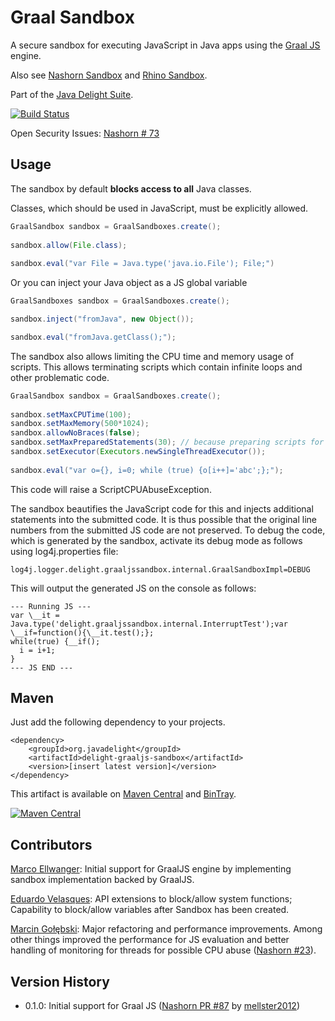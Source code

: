# Graal Sandbox

A secure sandbox for executing JavaScript in Java apps using the [Graal JS](https://github.com/graalvm/graaljs) engine.

Also see [Nashorn Sandbox](https://github.com/javadelight/delight-nashorn-sandbox) and [Rhino Sandbox](https://github.com/javadelight/delight-rhino-sandbox).

Part of the [Java Delight Suite](https://github.com/javadelight/delight-main#java-delight-suite).

[![Build Status](https://travis-ci.org/javadelight/delight-graaljs-sandbox.svg?branch=master)](https://travis-ci.org/javadelight/delight-graaljs-sandbox)

Open Security Issues: [Nashorn # 73](https://github.com/javadelight/delight-nashorn-sandbox/issues/73)

## Usage

The sandbox by default **blocks access to all** Java classes.

Classes, which should be used in JavaScript, must be explicitly allowed.

```java
GraalSandbox sandbox = GraalSandboxes.create();
     
sandbox.allow(File.class);
     
sandbox.eval("var File = Java.type('java.io.File'); File;")
```

Or you can inject your Java object as a JS global variable

```java
GraalSandboxes sandbox = GraalSandboxes.create();

sandbox.inject("fromJava", new Object());

sandbox.eval("fromJava.getClass();");
```

The sandbox also allows limiting the CPU time and memory usage of scripts. This allows terminating scripts which contain infinite loops and other problematic code.

```java
GraalSandbox sandbox = GraalSandboxes.create();
     
sandbox.setMaxCPUTime(100);
sandbox.setMaxMemory(500*1024);
sandbox.allowNoBraces(false);
sandbox.setMaxPreparedStatements(30); // because preparing scripts for execution is expensive
sandbox.setExecutor(Executors.newSingleThreadExecutor());
     
sandbox.eval("var o={}, i=0; while (true) {o[i++]='abc';};");
```

This code will raise a ScriptCPUAbuseException.

The sandbox beautifies the JavaScript code for this and injects additional statements into the submitted code. It is thus possible that the original line numbers from
the submitted JS code are not preserved. To debug the code, which is generated by the sandbox, activate its debug mode as follows using log4j.properties file:

```
log4j.logger.delight.graaljssandbox.internal.GraalSandboxImpl=DEBUG
```

This will output the generated JS on the console as follows:

```
--- Running JS ---
var \__it = Java.type('delight.graaljssandbox.internal.InterruptTest');var \__if=function(){\__it.test();};
while(true) {__if();
  i = i+1;
}
--- JS END ---
```

## Maven

Just add the following dependency to your projects.

```
<dependency>
    <groupId>org.javadelight</groupId>
    <artifactId>delight-graaljs-sandbox</artifactId>
    <version>[insert latest version]</version>
</dependency>
```

This artifact is available on [Maven Central](https://search.maven.org/#search%7Cga%7C1%7Cdelight-graaljs-sandbox) and 
[BinTray](https://bintray.com/javadelight/javadelight/delight-graaljs-sandbox).

[![Maven Central](https://img.shields.io/maven-central/v/org.javadelight/delight-graaljs-sandbox.svg)](https://search.maven.org/#search%7Cga%7C1%7Cdelight-graaljs-sandbox)

## Contributors

[Marco Ellwanger](https://github.com/mellster2012): Initial support for GraalJS engine by implementing sandbox implementation backed by GraalJS.

[Eduardo Velasques](https://github.com/eduveks): API extensions to block/allow system functions; Capability to block/allow variables after Sandbox has been created. 

[Marcin Gołębski](https://github.com/mgolebsk): Major refactoring and performance improvements. Among other things improved the performance
for JS evaluation and better handling of monitoring for threads for possible CPU abuse ([Nashorn #23](https://github.com/javadelight/delight-nashorn-sandbox/pull/23)).

## Version History

- 0.1.0: Initial support for Graal JS ([Nashorn PR #87](https://github.com/javadelight/delight-nashorn-sandbox/pull/87/) by [mellster2012](https://github.com/mellster2012)) 

